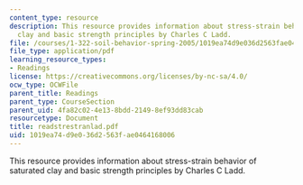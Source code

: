 ```yaml
---
content_type: resource
description: This resource provides information about stress-strain behavior of saturated
  clay and basic strength principles by Charles C Ladd.
file: /courses/1-322-soil-behavior-spring-2005/1019ea74d9e036d2563fae0464168006_readstrestranlad.pdf
file_type: application/pdf
learning_resource_types:
- Readings
license: https://creativecommons.org/licenses/by-nc-sa/4.0/
ocw_type: OCWFile
parent_title: Readings
parent_type: CourseSection
parent_uid: 4fa82c02-4e13-8bdd-2149-8ef93dd83cab
resourcetype: Document
title: readstrestranlad.pdf
uid: 1019ea74-d9e0-36d2-563f-ae0464168006
---
```

This resource provides information about stress-strain behavior of saturated clay and basic strength principles by Charles C Ladd.